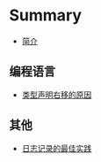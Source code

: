 # Summary

* [简介](README.md)

## 编程语言

* [类型声明右移的原因](/language/types-are-moving-to-the-right.md)

## 其他

* [日志记录的最佳实践](/other/follow-these-logging-best-practices-to-get-the-most-out-of-application-level-logging-slides.md)